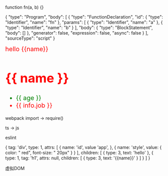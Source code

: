 function fn(a, b) {}

{
    "type": "Program",
    "body": [
        {
            "type": "FunctionDeclaration",
            "id": {
                "type": "Identifier",
                "name": "fn"
            },
            "params": [
                {
                    "type": "Identifier",
                    "name": "a"
                },
                {
                    "type": "Identifier",
                    "name": "b"
                }
            ],
            "body": {
                "type": "BlockStatement",
                "body": []
            },
            "generator": false,
            "expression": false,
            "async": false
        }
    ],
    "sourceType": "script"
}

<div id="app" style="color: red;font-size: 20px;">hello     {{name}}
  <h1>{{ name }}</h1>
  <ul>
    <li style="color: green">{{ age }}</li>
    <li>{{ info.job }}</li>
  </ul>
</div>

webpack   import -> require()

ts -> js

eslint

{
  tag: 'div',
  type: 1,
  attrs: [
    {
      name: 'id', value 'app',
    },
    {
      name: 'style', 
      value: {
        color: " red", 
        font-size: " 20px"
      }
    }
  ],
  children: [
    {
      type: 3, 
      text: 'hello'
    },
    {
      type: 1,
      tag: 'h1',
      attrs: null,
      children: [
        {
          type: 3,
          text: '{{name}}'
        }
      ]
    }
  ]
}

虚拟DOM
